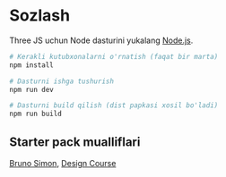 # Sozlash
Three JS uchun Node dasturini yukalang [Node.js](https://nodejs.org/en/download/).

``` bash
# Kerakli kutubxonalarni o'rnatish (faqat bir marta)
npm install

# Dasturni ishga tushurish
npm run dev

# Dasturni build qilish (dist papkasi xosil bo'ladi)
npm run build
```

## Starter pack mualliflari
[Bruno Simon](https://threejs-journey.com/), [Design Course](https://www.youtube.com/channel/UCVyRiMvfUNMA1UPlDPzG5Ow)
